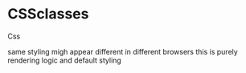 # CSSclasses
Css


same styling migh appear different in different browsers
this is purely rendering logic and default styling

